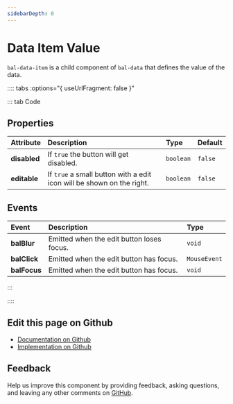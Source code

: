 ```yaml
---
sidebarDepth: 0
---
```



# Data Item Value

`bal-data-item` is a child component of `bal-data` that defines the value of the data.




<!-- docs:child of bal-data -->

:::: tabs :options="{ useUrlFragment: false }"

::: tab Code

## Properties


| Attribute    | Description                                                           | Type      | Default |
| :----------- | :-------------------------------------------------------------------- | :-------- | :------ |
| **disabled** | If `true` the button will get disabled.                               | `boolean` | `false` |
| **editable** | If `true` a small button with a edit icon will be shown on the right. | `boolean` | `false` |

## Events


| Event        | Description                               | Type         |
| :----------- | :---------------------------------------- | :----------- |
| **balBlur**  | Emitted when the edit button loses focus. | `void`       |
| **balClick** | Emitted when the edit button has focus.   | `MouseEvent` |
| **balFocus** | Emitted when the edit button has focus.   | `void`       |


:::


::::

## Edit this page on Github

* [Documentation on Github](https://github.com/baloise/design-system/blob/master/docs/src/components/components/bal-data-value.md)
* [Implementation on Github](https://github.com/baloise/design-system/blob/master/packages/components/src/components/bal-data-value)

## Feedback

Help us improve this component by providing feedback, asking questions, and leaving any other comments on [GitHub](https://github.com/baloise/design-system/issues/new).

